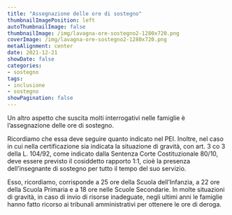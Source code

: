 ```yaml
---
title: "Assegnazione delle ore di sostegno"
thumbnailImagePosition: left
autoThumbnailImage: false
thumbnailImage: /img/lavagna-ore-sostegno2-1280x720.png
coverImage: /img/lavagna-ore-sostegno2-1280x720.png
metaAlignment: center
date: 2021-12-21
showDate: false
categories:
- sostegno
tags:
- inclusione
- sostegno
showPagination: false
---
```


Un altro aspetto che suscita molti interrogativi nelle famiglie è l’assegnazione delle ore di sostegno. 

<!--more-->
Ricordiamo che essa deve seguire quanto indicato nel PEI. Inoltre, nel caso in cui nella certificazione sia indicata la situazione di gravità, con art. 3 co 3 della L. 104/92, come indicato dalla Sentenza Corte Costituzionale 80/10, deve essere previsto il cosiddetto rapporto 1:1, cioè la presenza dell’insegnante di sostegno per tutto il tempo del suo servizio. 

Esso, ricordiamo, corrisponde a 25 ore della Scuola dell’Infanzia, a 22 ore della Scuola Primaria e a 18 ore nelle Scuole Secondarie. In molte situazioni di gravità, in caso di invio di risorse inadeguate, negli ultimi anni le famiglie hanno fatto ricorso ai tribunali amministrativi per ottenere le ore di deroga.
